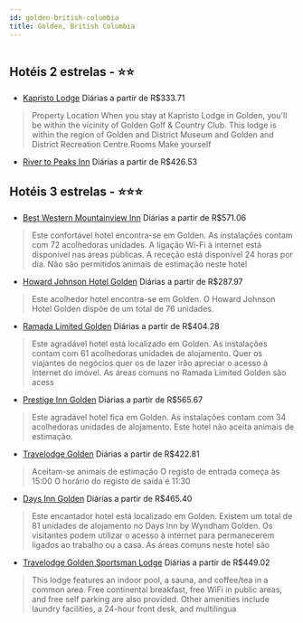 ```yaml
---
id: golden-british-columbia
title: Golden, British Columbia
---
```


<center><img src="http://photos.hotelbeds.com/giata/17/171639/171639a_hb_a_002.jpg" alt="" /></center>


## Hotéis 2 estrelas - ⭐️⭐️

-    [Kapristo Lodge](https://www.hurb.com/hoteis/golden/kapristo-lodge-JNP-JP258038?cmp=18055) Diárias a partir de R$333.71
   > Property Location When you stay at Kapristo Lodge in Golden, you&apos;ll be within the vicinity of Golden Golf &amp; Country Club.  This lodge is within the region of Golden and District Museum and Golden and District Recreation Centre.Rooms Make yourself
-    [River to Peaks Inn](https://www.hurb.com/hoteis/golden/river-to-peaks-inn-JNP-JP825628?cmp=18055) Diárias a partir de R$426.53
   > 

## Hotéis 3 estrelas - ⭐️⭐️⭐️

-    [Best Western Mountainview Inn](https://www.hurb.com/hoteis/golden/best-western-mountainview-inn-JNP-JP237594?cmp=18055) Diárias a partir de R$571.06
   > Este confortável hotel encontra-se em Golden. As instalações contam com 72 acolhedoras unidades. A ligação Wi-Fi à internet está disponível nas áreas públicas. A receção está disponível 24 horas por dia. Não são permitidos animais de estimação neste hotel
-    [Howard Johnson Hotel Golden](https://www.hurb.com/hoteis/golden/howard-johnson-hotel-golden-JNP-JP402859?cmp=18055) Diárias a partir de R$287.97
   > Este acolhedor hotel encontra-se em Golden. O Howard Johnson Hotel Golden dispõe de um total de 76 unidades. 
-    [Ramada Limited Golden](https://www.hurb.com/hoteis/golden/ramada-limited-golden-JNP-JP072820?cmp=18055) Diárias a partir de R$404.28
   > Este agradável hotel está localizado em Golden. As instalações contam com 61 acolhedoras unidades de alojamento. Quer os viajantes de negócios quer os de lazer irão apreciar o acesso à Internet do imóvel. As áreas comuns no Ramada Limited Golden são acess
-    [Prestige Inn Golden](https://www.hurb.com/hoteis/golden/prestige-inn-golden-JNP-JP144537?cmp=18055) Diárias a partir de R$565.67
   > Este agradável hotel fica em Golden. As instalações contam com 34 acolhedoras unidades de alojamento. Este hotel não aceita animais de estimação. 
-    [Travelodge Golden](https://www.hurb.com/hoteis/golden/travelodge-golden-JNP-JP459552?cmp=18055) Diárias a partir de R$422.81
   > Aceitam-se animais de estimação O registo de entrada começa às 15:00 O horário do registo de saída é 11:30
-    [Days Inn Golden](https://www.hurb.com/hoteis/golden/days-inn-golden-JNP-JP985522?cmp=18055) Diárias a partir de R$465.40
   > Este encantador hotel está localizado em Golden. Existem um total de 81 unidades de alojamento no Days Inn by Wyndham Golden. Os visitantes podem utilizar o acesso à internet para permanecerem ligados ao trabalho ou a casa. As áreas comuns neste hotel são
-    [Travelodge Golden Sportsman Lodge](https://www.hurb.com/hoteis/golden/travelodge-golden-sportsman-lodge-JNP-JP389206?cmp=18055) Diárias a partir de R$449.02
   > This lodge features an indoor pool, a sauna, and coffee/tea in a common area. Free continental breakfast, free WiFi in public areas, and free self parking are also provided. Other amenities include laundry facilities, a 24-hour front desk, and multilingua
